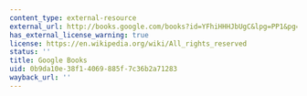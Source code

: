 ```yaml
---
content_type: external-resource
external_url: http://books.google.com/books?id=YFhiHHHJbUgC&lpg=PP1&pg=PA40#v=onepage&q&f=false
has_external_license_warning: true
license: https://en.wikipedia.org/wiki/All_rights_reserved
status: ''
title: Google Books
uid: 0b9da10e-38f1-4069-885f-7c36b2a71283
wayback_url: ''
---
```

